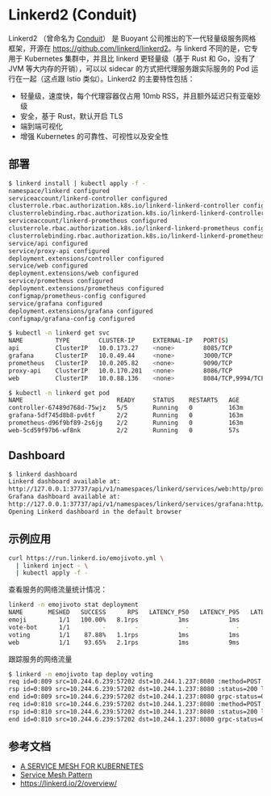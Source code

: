 # Linkerd2 (Conduit)

Linkerd2 （曾命名为 [Conduit](https://conduit.io)） 是 Buoyant 公司推出的下一代轻量级服务网格框架，开源在 <https://github.com/linkerd/linkerd2>。与 linkerd 不同的是，它专用于 Kubernetes 集群中，并且比 linkerd 更轻量级（基于 Rust 和 Go，没有了 JVM 等大内存的开销），可以以 sidecar 的方式把代理服务跟实际服务的 Pod 运行在一起（这点跟 Istio 类似）。Linkerd2 的主要特性包括：

- 轻量级，速度快，每个代理容器仅占用 10mb RSS，并且额外延迟只有亚毫妙级
- 安全，基于 Rust，默认开启 TLS
- 端到端可视化
- 增强 Kubernetes 的可靠性、可视性以及安全性

## 部署

```sh
$ linkerd install | kubectl apply -f -
namespace/linkerd configured
serviceaccount/linkerd-controller configured
clusterrole.rbac.authorization.k8s.io/linkerd-linkerd-controller configured
clusterrolebinding.rbac.authorization.k8s.io/linkerd-linkerd-controller configured
serviceaccount/linkerd-prometheus configured
clusterrole.rbac.authorization.k8s.io/linkerd-linkerd-prometheus configured
clusterrolebinding.rbac.authorization.k8s.io/linkerd-linkerd-prometheus configured
service/api configured
service/proxy-api configured
deployment.extensions/controller configured
service/web configured
deployment.extensions/web configured
service/prometheus configured
deployment.extensions/prometheus configured
configmap/prometheus-config configured
service/grafana configured
deployment.extensions/grafana configured
configmap/grafana-config configured

$ kubectl -n linkerd get svc
NAME         TYPE        CLUSTER-IP     EXTERNAL-IP   PORT(S)             AGE
api          ClusterIP   10.0.173.27    <none>        8085/TCP            163m
grafana      ClusterIP   10.0.49.44     <none>        3000/TCP            163m
prometheus   ClusterIP   10.0.205.82    <none>        9090/TCP            163m
proxy-api    ClusterIP   10.0.170.201   <none>        8086/TCP            163m
web          ClusterIP   10.0.88.136    <none>        8084/TCP,9994/TCP   163m

$ kubectl -n linkerd get pod          
NAME                          READY     STATUS    RESTARTS   AGE
controller-67489d768d-75wjz   5/5       Running   0          163m
grafana-5df745d8b8-pv6tf      2/2       Running   0          163m
prometheus-d96f9bf89-2s6jg    2/2       Running   0          163m
web-5cd59f97b6-wf8nk          2/2       Running   0          57s
```

## Dashboard

```sh
$ linkerd dashboard
Linkerd dashboard available at:
http://127.0.0.1:37737/api/v1/namespaces/linkerd/services/web:http/proxy/
Grafana dashboard available at:
http://127.0.0.1:37737/api/v1/namespaces/linkerd/services/grafana:http/proxy/
Opening Linkerd dashboard in the default browser
```

## 示例应用

```sh
curl https://run.linkerd.io/emojivoto.yml \
  | linkerd inject - \
  | kubectl apply -f -
```

查看服务的网络流量统计情况：

```sh
linkerd -n emojivoto stat deployment
NAME       MESHED   SUCCESS      RPS   LATENCY_P50   LATENCY_P95   LATENCY_P99   TLS
emoji         1/1   100.00%   8.1rps           1ms           1ms           1ms    0%
vote-bot      1/1         -        -             -             -             -     -
voting        1/1    87.88%   1.1rps           1ms           1ms           1ms    0%
web           1/1    93.65%   2.1rps           1ms           9ms          88ms    0%
```

跟踪服务的网络流量

```sh
$ linkerd -n emojivoto tap deploy voting
req id=0:809 src=10.244.6.239:57202 dst=10.244.1.237:8080 :method=POST :authority=voting-svc.emojivoto:8080 :path=/emojivoto.v1.VotingService/VoteDoughnut
rsp id=0:809 src=10.244.6.239:57202 dst=10.244.1.237:8080 :status=200 latency=478µs
end id=0:809 src=10.244.6.239:57202 dst=10.244.1.237:8080 grpc-status=OK duration=7µs response-length=5B
req id=0:810 src=10.244.6.239:57202 dst=10.244.1.237:8080 :method=POST :authority=voting-svc.emojivoto:8080 :path=/emojivoto.v1.VotingService/VoteDoughnut
rsp id=0:810 src=10.244.6.239:57202 dst=10.244.1.237:8080 :status=200 latency=419µs
end id=0:810 src=10.244.6.239:57202 dst=10.244.1.237:8080 grpc-status=OK duration=8µs response-length=5B
```

## 参考文档

- [A SERVICE MESH FOR KUBERNETES](https://buoyant.io/2016/10/04/a-service-mesh-for-kubernetes-part-i-top-line-service-metrics/)
- [Service Mesh Pattern](http://philcalcado.com/2017/08/03/pattern_service_mesh.html)
- <https://linkerd.io/2/overview/>

